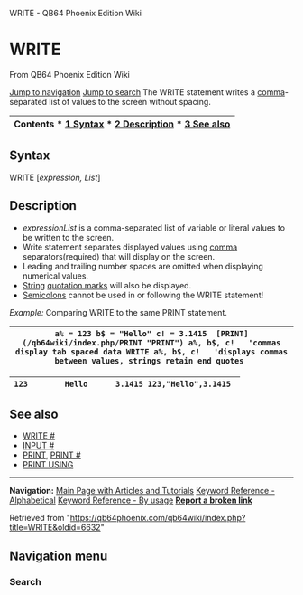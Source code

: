 


WRITE - QB64 Phoenix Edition Wiki








# WRITE



From QB64 Phoenix Edition Wiki



[Jump to navigation](#mw-head)
[Jump to search](#searchInput)
The WRITE statement writes a [comma](/qb64wiki/index.php/Comma "Comma")-separated list of values to the screen without spacing.


  






| Contents * [1 Syntax](#Syntax) * [2 Description](#Description) * [3 See also](#See_also) |
| --- |


## Syntax


WRITE [*expression, List*]
  




## Description


* *expressionList* is a comma-separated list of variable or literal values to be written to the screen.
* Write statement separates displayed values using [comma](/qb64wiki/index.php/Comma "Comma") separators(required) that will display on the screen.
* Leading and trailing number spaces are omitted when displaying numerical values.
* [String](/qb64wiki/index.php/STRING "STRING") [quotation marks](/qb64wiki/index.php/Quotation_mark "Quotation mark") will also be displayed.
* [Semicolons](/qb64wiki/index.php/Semicolon "Semicolon") cannot be used in or following the WRITE statement!


  

*Example:* Comparing WRITE to the same PRINT statement.





| ``` a% = 123 b$ = "Hello" c! = 3.1415  [PRINT](/qb64wiki/index.php/PRINT "PRINT") a%, b$, c!   'commas display tab spaced data WRITE a%, b$, c!   'displays commas between values, strings retain end quotes  ``` |
| --- |




| ``` 123        Hello      3.1415 123,"Hello",3.1415  ``` |
| --- |


  




## See also


* [WRITE #](/qb64wiki/index.php/WRITE_(file_statement) "WRITE (file statement)")
* [INPUT #](/qb64wiki/index.php/INPUT_(file_statement) "INPUT (file statement)")
* [PRINT](/qb64wiki/index.php/PRINT "PRINT"), [PRINT #](/qb64wiki/index.php/PRINT_(file_statement) "PRINT (file statement)")
* [PRINT USING](/qb64wiki/index.php/PRINT_USING "PRINT USING")


  






---


**Navigation:**
[Main Page with Articles and Tutorials](/qb64wiki/index.php/Main_Page "Main Page")
[Keyword Reference - Alphabetical](/qb64wiki/index.php/Keyword_Reference_-_Alphabetical "Keyword Reference - Alphabetical")
[Keyword Reference - By usage](/qb64wiki/index.php/Keyword_Reference_-_By_usage "Keyword Reference - By usage")
**[Report a broken link](https://qb64phoenix.com/forum/showthread.php?tid=2800)**  





Retrieved from "<https://qb64phoenix.com/qb64wiki/index.php?title=WRITE&oldid=6632>"




## Navigation menu








### Search





















